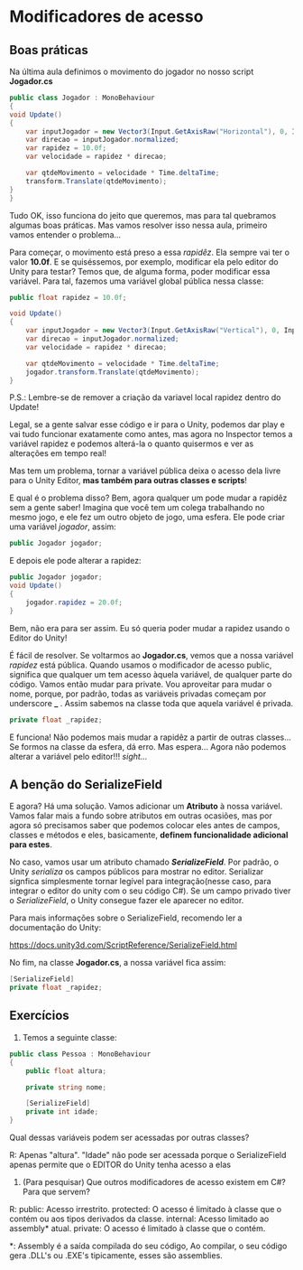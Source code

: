 # Modificadores de acesso

## Boas práticas

Na última aula definimos o movimento do jogador no nosso script **Jogador.cs**

```cs
public class Jogador : MonoBehaviour
{
void Update()
{
    var inputJogador = new Vector3(Input.GetAxisRaw("Horizontal"), 0, Input.GetAxisRaw("Vertical"));
    var direcao = inputJogador.normalized;
    var rapidez = 10.0f;
    var velocidade = rapidez * direcao;

    var qtdeMovimento = velocidade * Time.deltaTime;
    transform.Translate(qtdeMovimento);
}
}
```

Tudo OK, isso funciona do jeito que queremos, mas para tal quebramos algumas boas práticas. Mas vamos resolver isso nessa aula, primeiro vamos entender o problema...

Para começar, o movimento está preso a essa *rapidêz*. Ela sempre vai ter o valor **10.0f**. E se quiséssemos, por exemplo, modificar ela pelo editor do Unity para testar? Temos que, de alguma forma, poder modificar essa variável. Para tal, fazemos uma variável global pública nessa classe:

```cs
public float rapidez = 10.0f;

void Update()
{
    var inputJogador = new Vector3(Input.GetAxisRaw("Vertical"), 0, Input.GetAxisRaw("Horizontal"));
    var direcao = inputJogador.normalized;
    var velocidade = rapidez * direcao;

    var qtdeMovimento = velocidade * Time.deltaTime;
    jogador.transform.Translate(qtdeMovimento);
}
```

P.S.: Lembre-se de remover a criação da variavel local rapidez dentro do Update!

Legal, se a gente salvar esse código e ir para o Unity, podemos dar play e vai tudo funcionar exatamente como antes, mas agora no Inspector temos a variável rapidez e podemos alterá-la o quanto quisermos e ver as alterações em tempo real!

Mas tem um problema, tornar a variável pública deixa o acesso dela livre para o Unity Editor, **mas também para outras classes e scripts**!

E qual é o problema disso? Bem, agora qualquer um pode mudar a rapidêz sem a gente saber! Imagina que você tem um colega trabalhando no mesmo jogo, e ele fez um outro objeto de jogo, uma esfera. Ele pode criar uma variável *jogador*, assim:

```cs
public Jogador jogador;
```

E depois ele pode alterar a rapidez:


```cs
public Jogador jogador;
void Update()
{
    jogador.rapidez = 20.0f;
}
```

Bem, não era para ser assim. Eu só queria poder mudar a rapidez usando o Editor do Unity!

É fácil de resolver. Se voltarmos ao **Jogador.cs**, vemos que a nossa variável *rapidez* está pública. Quando usamos o modificador de acesso public, significa que qualquer um tem acesso àquela variável, de qualquer parte do código. Vamos então mudar para private. Vou aproveitar para mudar o nome, porque, por padrão, todas as variáveis privadas começam por underscore **_** . Assim sabemos na classe toda que aquela variável é privada. 

```cs
private float _rapidez;
```

E funciona! Não podemos mais mudar a rapidêz a partir de outras classes... Se formos na classe da esfera, dá erro. Mas espera... Agora não podemos alterar a variável pelo editor!!! *sight...*

## A benção do SerializeField

E agora? Há uma solução. Vamos adicionar um **Atributo** à nossa variável. Vamos falar mais a fundo sobre atributos em outras ocasiões, mas por agora só precisamos saber que podemos colocar eles antes de campos, classes e métodos e eles, basicamente, **definem funcionalidade adicional para estes**.

No caso, vamos usar um atributo chamado ***SerializeField***. Por padrão, o Unity *serializa* os campos públicos para mostrar no editor. Serializar signfica simplesmente tornar legível para integração(nesse caso, para integrar o editor do unity com o seu código C#). Se um campo privado tiver o *SerializeField*, o Unity consegue fazer ele aparecer no editor.

Para mais informações sobre o SerializeField, recomendo ler a documentação do Unity: 

https://docs.unity3d.com/ScriptReference/SerializeField.html

No fim, na classe **Jogador.cs**, a nossa variável fica assim:

```cs
[SerializeField]
private float _rapidez;
```

## Exercícios

1. Temos a seguinte classe:
```cs
public class Pessoa : MonoBehaviour
{
    public float altura;

    private string nome;

    [SerializeField]
    private int idade;
}
```

Qual dessas variáveis podem ser acessadas por outras classes?

R: Apenas "altura". "Idade" não pode ser acessada porque o SerializeField apenas permite que o EDITOR do Unity tenha acesso a elas

1. (Para pesquisar) Que outros modificadores de acesso existem em C#? Para que servem?

R:
public: Acesso irrestrito.
protected: O acesso é limitado à classe que o contém ou aos tipos derivados da classe.
internal: Acesso limitado ao assembly* atual.
private: O acesso é limitado à classe que o contém.

*: Assembly é a saída compilada do seu código, Ao compilar, o seu código gera .DLL's ou .EXE's tipicamente, esses são assemblies.